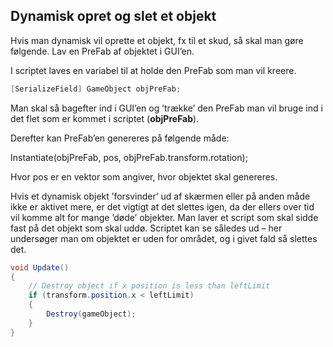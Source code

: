 ## Dynamisk opret og slet et objekt

Hvis man dynamisk vil oprette et objekt, fx til et skud, så skal man
gøre følgende. Lav en PreFab af objektet i GUI’en.

I scriptet laves en variabel til at holde den PreFab som man vil kreere.

```csharp
[SerializeField] GameObject objPreFab;
```

Man skal så bagefter ind i GUI’en og ’trække’ den PreFab man vil bruge
ind i det flet som er kommet i scriptet (**objPreFab**).

Derefter kan PreFab’en genereres på følgende måde:

Instantiate(objPreFab, pos, objPreFab.transform.rotation);

Hvor pos er en vektor som angiver, hvor objektet skal genereres.

Hvis et dynamisk objekt ’forsvinder’ ud af skærmen eller på anden måde
ikke er aktivet mere, er det vigtigt at det slettes igen, da der ellers
over tid vil komme alt for mange ’døde’ objekter. Man laver et script
som skal sidde fast på det objekt som skal uddø. Scriptet kan se således
ud – her undersøger man om objektet er uden for området, og i givet fald
så slettes det.

```csharp
void Update()
{
    // Destroy object if x position is less than leftLimit
    if (transform.position.x < leftLimit)
    {
        Destroy(gameObject);
    }
}
```
